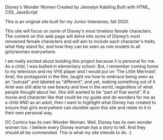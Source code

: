 Disney's Wonder Women 
Created by Jennalyn Kabiling 
Built with HTML, CSS, JavaScript

This is an original site built for my Junior Intensives; fall 2020.

This site will focus on some of Disney's most timeless female characters. The content on this web page will delve into some of Disney’s most renowned female characters and will aim to include each character's traits, what they stand for, and how they can be seen as role models to all girls/women everywhere.

I am really excited about building this project because it is personal for me. As a child, I was bullied in elementary school. But, I remember coming home to my television and my VHS player and I would put on 'The Little Mermaid'. Ariel, the protagonist in the film, taught me how to embrace being seen as an "outcast" and labeled as "different", and yet, making something out of it. Ariel was still able to see beauty and love in the world, regardless of what people thought about her. She still wanted to be “part of that world”. If a movie and character like that could be my guide and do wonders for me as a child AND as an adult, then I want to highlight what Disney has created to ensure that girls everywhere can stumble upon this site and relate to it in their own personal way. 

DC Comics has its own Wonder Woman. Well, Disney has its own wonder women too. I believe every Disney woman has a story to tell. And they should all be commended. This is what my site intends to do. :)
